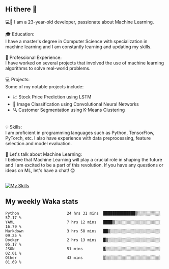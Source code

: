 ## Hi there 👋

💻🤖 I am a 23-year-old developer, passionate about Machine Learning.</br>

🎓 Education:</br>
I have a master's degree in Computer Science with specialization in machine learning and I am constantly learning and updating my skills.
</br></br>
💼 Professional Experience:</br>
I have worked on several projects that involved the use of machine learning algorithms to solve real-world problems.
</br></br>
💻 Projects:</br>
Some of my notable projects include:
</br>
- 📈 Stock Price Prediction using LSTM</br>
- 🤖 Image Classification using Convolutional Neural Networks</br>
- 🔍 Customer Segmentation using K-Means Clustering</br>
</br>
💡 Skills:</br>
I am proficient in programming languages such as Python, TensorFlow, PyTorch, etc. I also have experience with data preprocessing, feature selection and model evaluation.
</br></br>
💬 Let's talk about Machine Learning:</br>
I believe that Machine Learning will play a crucial role in shaping the future and I am excited to be a part of this revolution. If you have any questions or ideas on ML, let's have a chat! 😊
</br></br>

[![My Skills](https://skillicons.dev/icons?i=html,css,docker,express,figma,firebase,graphql,nodejs,react,ts,vue,py,pytorch)](https://skillicons.dev)

## My weekly Waka stats

<!--START_SECTION:waka-->

```text
Python                     24 hrs 31 mins  ██████████████▒░░░░░░░░░░   57.17 %
YAML                       7 hrs 12 mins   ████▒░░░░░░░░░░░░░░░░░░░░   16.79 %
Markdown                   3 hrs 58 mins   ██▒░░░░░░░░░░░░░░░░░░░░░░   09.25 %
Docker                     2 hrs 13 mins   █▒░░░░░░░░░░░░░░░░░░░░░░░   05.17 %
JSON                       51 mins         ▓░░░░░░░░░░░░░░░░░░░░░░░░   02.01 %
Other                      43 mins         ▒░░░░░░░░░░░░░░░░░░░░░░░░   01.69 %
```

<!--END_SECTION:waka-->
